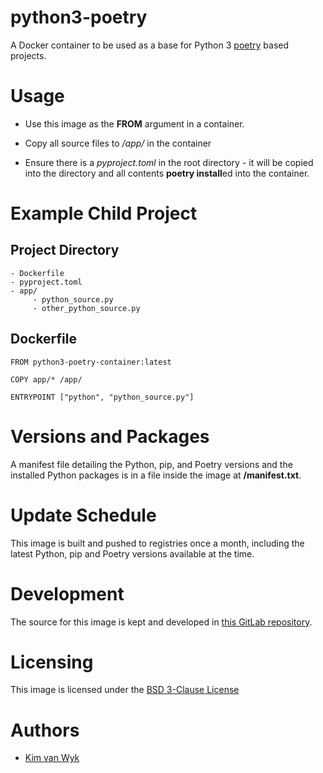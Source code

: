 # python3-poetry
A Docker container to be used as a base for Python 3 [poetry](https://poetry.eustace.io) based projects.

# Usage

* Use this image as the **FROM** argument in a container.

* Copy all source files to */app/* in the container

* Ensure there is a *pyproject.toml* in the root directory - it will be copied into the directory and all contents **poetry install**ed into the container.

# Example Child Project

## Project Directory

```
- Dockerfile
- pyproject.toml
- app/
     - python_source.py
     - other_python_source.py
```

## Dockerfile

``` docker
FROM python3-poetry-container:latest

COPY app/* /app/

ENTRYPOINT ["python", "python_source.py"]

```

# Versions and Packages

A manifest file detailing the Python, pip, and Poetry versions and the installed Python packages is in a file inside the image at **/manifest.txt**.

# Update Schedule

This image is built and pushed to registries once a month, including the latest Python, pip and Poetry versions available at the time.

# Development

The source for this image is kept and developed in [this GitLab repository](https://gitlab.com/kimvanwyk/python3-poetry-container).

# Licensing

This image is licensed under the [BSD 3-Clause License](https://gitlab.com/kimvanwyk/python3-poetry-container/-/blob/d6104a25a33c7f3f584a09475ef1863a1224cf7c/LICENSE)

# Authors

* [Kim van Wyk](https://gitlab.com/kimvanwyk)
